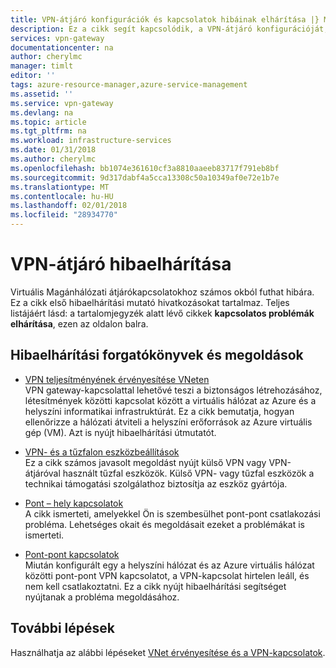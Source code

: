 ```yaml
---
title: VPN-átjáró konfigurációk és kapcsolatok hibáinak elhárítása |} Microsoft Docs
description: Ez a cikk segít kapcsolódik, a VPN-átjáró konfigurációját, a kapcsolat, hibaelhárításához és átviteli érvényesítéséhez.
services: vpn-gateway
documentationcenter: na
author: cherylmc
manager: timlt
editor: ''
tags: azure-resource-manager,azure-service-management
ms.assetid: ''
ms.service: vpn-gateway
ms.devlang: na
ms.topic: article
ms.tgt_pltfrm: na
ms.workload: infrastructure-services
ms.date: 01/31/2018
ms.author: cherylmc
ms.openlocfilehash: bb1074e361610cf3a8810aaeeb83717f791eb8bf
ms.sourcegitcommit: 9d317dabf4a5cca13308c50a10349af0e72e1b7e
ms.translationtype: MT
ms.contentlocale: hu-HU
ms.lasthandoff: 02/01/2018
ms.locfileid: "28934770"
---
```

# <a name="troubleshoot-vpn-gateway"></a>VPN-átjáró hibaelhárítása

Virtuális Magánhálózati átjárókapcsolatokhoz számos okból futhat hibára. Ez a cikk első hibaelhárítási mutató hivatkozásokat tartalmaz. Teljes listájáért lásd: a tartalomjegyzék alatt lévő cikkek **kapcsolatos problémák elhárítása**, ezen az oldalon balra.

## <a name="troubleshooting-scenarios-and-solutions"></a>Hibaelhárítási forgatókönyvek és megoldások

* [VPN teljesítményének érvényesítése VNeten](vpn-gateway-validate-throughput-to-vnet.md)<br>VPN gateway-kapcsolattal lehetővé teszi a biztonságos létrehozásához, létesítmények közötti kapcsolat között a virtuális hálózat az Azure és a helyszíni informatikai infrastruktúrát. Ez a cikk bemutatja, hogyan ellenőrizze a hálózati átviteli a helyszíni erőforrások az Azure virtuális gép (VM). Azt is nyújt hibaelhárítási útmutatót.

* [VPN- és a tűzfalon eszközbeállítások](vpn-gateway-third-party-settings.md)<br>Ez a cikk számos javasolt megoldást nyújt külső VPN vagy VPN-átjáróval használt tűzfal eszközök. Külső VPN- vagy tűzfal eszközök a technikai támogatási szolgálathoz biztosítja az eszköz gyártója.

* [Pont – hely kapcsolatok](vpn-gateway-troubleshoot-vpn-point-to-site-connection-problems.md)<br>A cikk ismerteti, amelyekkel Ön is szembesülhet pont-pont csatlakozási probléma. Lehetséges okait és megoldásait ezeket a problémákat is ismerteti.

* [Pont-pont kapcsolatok](vpn-gateway-troubleshoot-site-to-site-cannot-connect.md)<br>Miután konfigurált egy a helyszíni hálózat és az Azure virtuális hálózat közötti pont-pont VPN kapcsolatot, a VPN-kapcsolat hirtelen leáll, és nem kell csatlakoztatni. Ez a cikk nyújt hibaelhárítási segítséget nyújtanak a probléma megoldásához.

## <a name="next-steps"></a>További lépések

Használhatja az alábbi lépéseket [VNet érvényesítése és a VPN-kapcsolatok](https://support.microsoft.com/help/4032151/configuring-and-validating-vnet-or-vpn-connections).